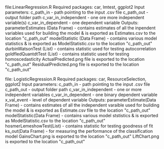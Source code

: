file:LinearRegression.R
Required packages: car, lmtest, ggplot2
Input parameters: 
                  c_path_in - path pointing to the input .csv file
                  c_path_out - output folder path
                  c_var_in_independent - one ore more independent variable(s)
                  c_var_in_dependent - one dependent variable
Outputs: 
          parameterEstimates (Data Frame) - contains estimates of all the inpendent variables used for building the model &
                                           is exported as Estimates.csv to the location "c_path_out"
          modelStatistic (Data Frame)     - contains various model statistics & is exported as ModelStatistic.csv to the location                                                    "c_path_out"
          durbinWatsonTest (List)        - contains statistic used for testing autocorrelation
          goldfledQuantdtTest (List)     - contains statistic used for testing homoscedasticity
          ActualPredicted.png file is exported to the location "c_path_out"
          ResidualPredicted.png file is exported to the location "c_path_out"

file: LogisticRegression.R
Required packages: car, ResourceSelection, ggplot2
Input parameters: c_path_in - path pointing to the input .csv file
				          c_path_out - output folder path
				          c_var_in_independent - one or more independent variables
				          c_var_in_dependent - one binary dependent variable
				          x_val_event - level of dependent variable
Outputs: parameterEstimate(Data Frame) - contains estimates of all the independent varaible used for building the model &
										                     is exported as Estimate.csv file to the location "c_path_out"
		     modelStatistic(Data Frame) - contains various model ststistics & is exported as ModelStatistic.csv to the location                                                 "c_path_out"
		     hosmerLemeshowTest(List)   - contains statistic for testing goodness of fit
		     ks_out(Data Frame) - for measuring the performance of the classification model
		     GainsChart.png is exported to the location "c_path_out"
		     LiftChart.png is exported to the location "c_path_out"
		 
